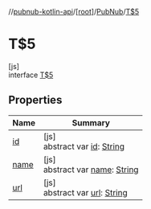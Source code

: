 //[pubnub-kotlin-api](../../../../index.md)/[[root]](../../index.md)/[PubNub](../index.md)/[T$5](index.md)

# T$5

[js]\
interface [T$5](index.md)

## Properties

| Name | Summary |
|---|---|
| [id](id.md) | [js]<br>abstract var [id](id.md): [String](https://kotlinlang.org/api/latest/jvm/stdlib/kotlin/-string/index.html) |
| [name](name.md) | [js]<br>abstract var [name](name.md): [String](https://kotlinlang.org/api/latest/jvm/stdlib/kotlin/-string/index.html) |
| [url](url.md) | [js]<br>abstract var [url](url.md): [String](https://kotlinlang.org/api/latest/jvm/stdlib/kotlin/-string/index.html) |
